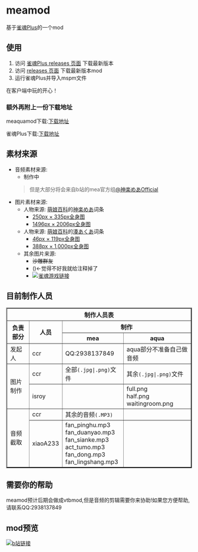 # meamod
基于[雀魂Plus](https://github.com/MajsoulPlus/majsoul-plus-client/releases)的一个mod
## 使用
1. 访问 [雀魂Plus releases 页面](https://github.com/MajsoulPlus/majsoul-plus-client/releases) 下载最新版本
2. 访问 [releases 页面](https://github.com/MajsoulPlus/majsoul-plus-client/releases) 下载最新版本mod
3. 运行雀魂Plus并导入mspm文件

在客户端中玩的开心！
### 额外再附上一份下载地址
meaquamod下载:[下载地址](https://github.com/2938137849/meamod/releases/)

雀魂Plus下载:[下载地址](https://github.com/MajsoulPlus/majsoul-plus-client/releases)
## 素材来源
 * 音频素材来源: 
	* 制作中
	>但是大部分将会来自b站的mea官方组[@神楽めあOfficial](http://space.bilibili.com/349991143/)
 * 图片素材来源:
	- 人物来源: [萌娘百科](https://zh.moegirl.org/Mainpage)的[神楽めあ](https://zh.moegirl.org/%E7%A5%9E%E4%B9%90%E9%AD%85%E5%A8%85#)词条
		* [250px × 335px全身图](https://img.moegirl.org/common/thumb/0/05/%E7%A5%9E%E6%A5%BD%E3%82%81%E3%81%821.jpg/250px-%E7%A5%9E%E6%A5%BD%E3%82%81%E3%81%821.jpg)
		* [1496px × 2006px全身图](https://img.moegirl.org/common/0/05/%E7%A5%9E%E6%A5%BD%E3%82%81%E3%81%821.jpg)
	* 人物来源: [萌娘百科](https://zh.moegirl.org/Mainpage)的[湊あくあ](https://zh.moegirl.org/%E5%87%91%E9%98%BF%E5%BA%93%E5%A8%85#)词条
		* [46px × 119px全身图](https://img.moegirl.org/common/thumb/5/5b/%E6%B9%8A%E3%81%82%E3%81%8F%E3%81%82%E7%AB%8B%E7%BB%98.jpg/46px-%E6%B9%8A%E3%81%82%E3%81%8F%E3%81%82%E7%AB%8B%E7%BB%98.jpg)
		* [388px × 1,000px全身图](https://img.moegirl.org/common/5/5b/%E6%B9%8A%E3%81%82%E3%81%8F%E3%81%82%E7%AB%8B%E7%BB%98.jpg)
	* 其余图片来源: 
		* ~~沙雕群友~~
		* ([](http://www.majsoul.com/ "![](http://www.majsoul.com/2554a23baacaec142ed7dc0402ca535b.png 雀魂工作室链接)"))<-觉得不好我就给注释掉了
		* [![](https://majsoul.union-game.com/img/brand_logo.png "雀魂游戏链接")](https://majsoul.union-game.com/#/)
## 目前制作人员

<TABLE  border=2>
<THEAD><TR><Th  colspan=4>制作人员表</Th></TR></THEAD>
<TR>
<Th  rowspan=2>负责部分</TD>
<Th  rowspan=2>人员</TD>
<Th  colspan=2>制作</TD>
</TR><TR>
<Th>mea</Th>
<Th>aqua</Th>
</TR><TR>
<TD>发起人</TD>
<TD>ccr</TD>
<TD>QQ:2938137849</TD>
<TD>aqua部分不准备自己做音频</TD>
</TR><TR>
<TD  rowspan=2>图片制作</TD>
<TD>ccr</TD>
<TD>全部<code>(.jpg|.png)</code>文件</TD>
<TD>其余<code>(.jpg|.png)</code>文件</TD>
</TR><TR>
<TD>isroy</TD>
<TD>&nbsp;</TD>
<TD>full.png<br>half.png<br>waitingroom.png<br></TD>
</TR><TR>
<TD  rowspan=2>音频截取</TD>
<TD>ccr</TD>
<TD>其余的音频<code>(.MP3)</code></TD>
<TD>&nbsp;</TD>
</TR><TR>
<TD>xiaoA233</TD>
<TD>fan_pinghu.mp3<br>fan_duanyao.mp3<br>fan_sianke.mp3<br>act_tumo.mp3<br>fan_dong.mp3<br>fan_lingshang.mp3<br></TD>
<TD>&nbsp;</TD></TR></TABLE>

## 需要你的帮助
meamod预计后期会做成vtbmod,但是音频的剪辑需要你来协助!如果您方便帮助,请联系QQ:2938137849
## mod预览
[![b站链接](http://i2.hdslb.com/bfs/archive/bd845490b227916e4d1aaaa15ce34106b9fbcb00.jpg_320x200.jpg "点击观看预览")](https://www.bilibili.com/video/av42514503/)
